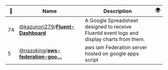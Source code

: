 |:star2: | Name | Description | 🌍|
|---|---|---|---|
|74|[@kazunori279](https://github.com/kazunori279)/[**Fluent-Dashboard**](https://github.com/kazunori279/Fluent-Dashboard)|A Google Spreadsheet designed to receive Fluentd event logs and display charts from them.||
|5|[@nazoking](https://github.com/nazoking)/[**aws-federation-goo…**](https://github.com/nazoking/aws-federation-goolge-apps-script)|aws iam Federation server hosted on google apps script||

